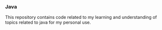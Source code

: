 ### Java
This repository contains code related to my learning and understanding of topics related to java for my personal use.